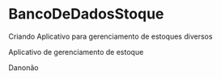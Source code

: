 # BancoDeDadosStoque
Criando Aplicativo para gerenciamento de estoques diversos

 Aplicativo de gerenciamento de estoque

Danonão